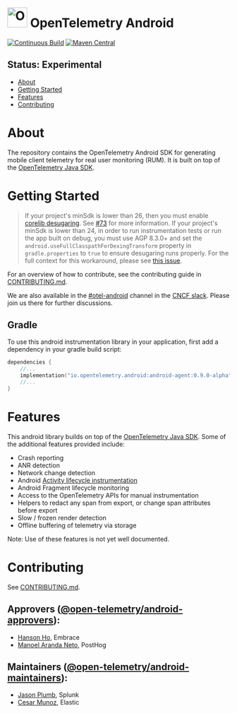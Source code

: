 # <img src="https://opentelemetry.io/img/logos/opentelemetry-logo-nav.png" alt="OpenTelemetry Icon" width="45" height=""> OpenTelemetry Android

[![Continuous Build][ci-image]][ci-url]
[![Maven Central][maven-image]][maven-url]

## Status: Experimental

* [About](#about)
* [Getting Started](#getting-started)
* [Features](#contributing)
* [Contributing](#contributing)

# About

The repository contains the OpenTelemetry Android SDK for generating mobile
client telemetry for real user monitoring (RUM). It is built on top
of the [OpenTelemetry Java SDK](https://github.com/open-telemetry/opentelemetry-java).

# Getting Started

> If your project's minSdk is lower than 26, then you must enable
> [corelib desugaring](https://developer.android.com/studio/write/java8-support#library-desugaring).
> See [#73](https://github.com/open-telemetry/opentelemetry-android/issues/73) for more information.
> If your project's minSdk is lower than 24, in order to run instrumentation tests or run the app
> built on debug, you must use AGP 8.3.0+ and set the `android.useFullClasspathForDexingTransform`
> property in `gradle.properties` to `true` to ensure desugaring runs properly. For the full
> context for this workaround, please see
> [this issue](https://issuetracker.google.com/issues/230454566#comment18).

For an overview of how to contribute, see the contributing guide
in [CONTRIBUTING.md](CONTRIBUTING.md).

We are also available in the [#otel-android](https://cloud-native.slack.com/archives/C05J0T9K27Q)
channel in the [CNCF slack](https://slack.cncf.io/). Please join us there for further discussions.

## Gradle

To use this android instrumentation library in your application, first add a dependency
in your gradle build script:

```kotlin
dependencies {
    //...
    implementation("io.opentelemetry.android:android-agent:0.9.0-alpha")
    //...
}
```

# Features

This android library builds on top of
the [OpenTelemetry Java SDK](https://github.com/open-telemetry/opentelemetry-java).
Some of the additional features provided include:

* Crash reporting
* ANR detection
* Network change detection
* Android [Activity lifecycle instrumentation](./instrumentation/activity/)
* Android Fragment lifecycle monitoring
* Access to the OpenTelemetry APIs for manual instrumentation
* Helpers to redact any span from export, or change span attributes before export
* Slow / frozen render detection
* Offline buffering of telemetry via storage

Note: Use of these features is not yet well documented.

# Contributing

See [CONTRIBUTING.md](CONTRIBUTING.md).

## Approvers ([@open-telemetry/android-approvers](https://github.com/orgs/open-telemetry/teams/android-approvers)):

- [Hanson Ho](https://github.com/bidetofevil), Embrace
- [Manoel Aranda Neto](https://github.com/marandaneto), PostHog

## Maintainers ([@open-telemetry/android-maintainers](https://github.com/orgs/open-telemetry/teams/android-maintainers)):

- [Jason Plumb](https://github.com/breedx-splk), Splunk
- [Cesar Munoz](https://github.com/likethesalad), Elastic

[ci-image]: https://github.com/open-telemetry/opentelemetry-android/actions/workflows/build.yaml/badge.svg

[ci-url]: https://github.com/open-telemetry/opentelemetry-android/actions?query=workflow%3Abuild+branch%3Amain

[maven-image]: https://maven-badges.herokuapp.com/maven-central/io.opentelemetry.android/android-agent/badge.svg

[maven-url]: https://maven-badges.herokuapp.com/maven-central/io.opentelemetry.android/android-agent
